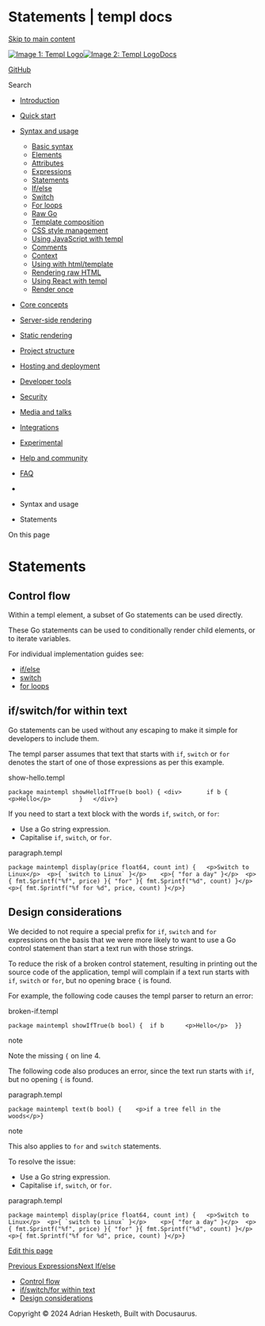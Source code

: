 Statements | templ docs
===============

[Skip to main content](https://templ.guide/syntax-and-usage/statements#__docusaurus_skipToContent_fallback)

[![Image 1: Templ Logo](https://templ.guide/img/logo.svg)![Image 2: Templ Logo](https://templ.guide/img/logo.svg)](https://templ.guide/)[Docs](https://templ.guide/)

[GitHub](https://github.com/a-h/templ)

Search

*   [Introduction](https://templ.guide/)
*   [Quick start](https://templ.guide/quick-start/installation)
    
*   [Syntax and usage](https://templ.guide/syntax-and-usage/basic-syntax)
    
    *   [Basic syntax](https://templ.guide/syntax-and-usage/basic-syntax)
    *   [Elements](https://templ.guide/syntax-and-usage/elements)
    *   [Attributes](https://templ.guide/syntax-and-usage/attributes)
    *   [Expressions](https://templ.guide/syntax-and-usage/expressions)
    *   [Statements](https://templ.guide/syntax-and-usage/statements)
    *   [If/else](https://templ.guide/syntax-and-usage/if-else)
    *   [Switch](https://templ.guide/syntax-and-usage/switch)
    *   [For loops](https://templ.guide/syntax-and-usage/loops)
    *   [Raw Go](https://templ.guide/syntax-and-usage/raw-go)
    *   [Template composition](https://templ.guide/syntax-and-usage/template-composition)
    *   [CSS style management](https://templ.guide/syntax-and-usage/css-style-management)
    *   [Using JavaScript with templ](https://templ.guide/syntax-and-usage/script-templates)
    *   [Comments](https://templ.guide/syntax-and-usage/comments)
    *   [Context](https://templ.guide/syntax-and-usage/context)
    *   [Using with html/template](https://templ.guide/syntax-and-usage/using-with-go-templates)
    *   [Rendering raw HTML](https://templ.guide/syntax-and-usage/rendering-raw-html)
    *   [Using React with templ](https://templ.guide/syntax-and-usage/using-react-with-templ)
    *   [Render once](https://templ.guide/syntax-and-usage/render-once)
*   [Core concepts](https://templ.guide/core-concepts/components)
    
*   [Server-side rendering](https://templ.guide/server-side-rendering/creating-an-http-server-with-templ)
    
*   [Static rendering](https://templ.guide/static-rendering/generating-static-html-files-with-templ)
    
*   [Project structure](https://templ.guide/project-structure/project-structure)
    
*   [Hosting and deployment](https://templ.guide/hosting-and-deployment/hosting-on-aws-lambda)
    
*   [Developer tools](https://templ.guide/developer-tools/cli)
    
*   [Security](https://templ.guide/security/injection-attacks)
    
*   [Media and talks](https://templ.guide/media/)
*   [Integrations](https://templ.guide/integrations/web-frameworks)
    
*   [Experimental](https://templ.guide/experimental/overview)
    
*   [Help and community](https://templ.guide/help-and-community/)
*   [FAQ](https://templ.guide/faq/)

*   [](https://templ.guide/)
*   Syntax and usage
*   Statements

On this page

Statements
==========

Control flow[​](https://templ.guide/syntax-and-usage/statements#control-flow "Direct link to Control flow")
-----------------------------------------------------------------------------------------------------------

Within a templ element, a subset of Go statements can be used directly.

These Go statements can be used to conditionally render child elements, or to iterate variables.

For individual implementation guides see:

*   [if/else](https://templ.guide/syntax-and-usage/if-else)
*   [switch](https://templ.guide/syntax-and-usage/switch)
*   [for loops](https://templ.guide/syntax-and-usage/loops)

if/switch/for within text[​](https://templ.guide/syntax-and-usage/statements#ifswitchfor-within-text "Direct link to if/switch/for within text")
------------------------------------------------------------------------------------------------------------------------------------------------

Go statements can be used without any escaping to make it simple for developers to include them.

The templ parser assumes that text that starts with `if`, `switch` or `for` denotes the start of one of those expressions as per this example.

show-hello.templ

```
package maintempl showHelloIfTrue(b bool) {	<div>		if b {			<p>Hello</p>		}	</div>}
```

If you need to start a text block with the words `if`, `switch`, or `for`:

*   Use a Go string expression.
*   Capitalise `if`, `switch`, or `for`.

paragraph.templ

```
package maintempl display(price float64, count int) {	<p>Switch to Linux</p>	<p>{ `switch to Linux` }</p>	<p>{ "for a day" }</p>	<p>{ fmt.Sprintf("%f", price) }{ "for" }{ fmt.Sprintf("%d", count) }</p>	<p>{ fmt.Sprintf("%f for %d", price, count) }</p>}
```

Design considerations[​](https://templ.guide/syntax-and-usage/statements#design-considerations "Direct link to Design considerations")
--------------------------------------------------------------------------------------------------------------------------------------

We decided to not require a special prefix for `if`, `switch` and `for` expressions on the basis that we were more likely to want to use a Go control statement than start a text run with those strings.

To reduce the risk of a broken control statement, resulting in printing out the source code of the application, templ will complain if a text run starts with `if`, `switch` or `for`, but no opening brace `{` is found.

For example, the following code causes the templ parser to return an error:

broken-if.templ

```
package maintempl showIfTrue(b bool) {	if b 	  <p>Hello</p>	}}
```

note

Note the missing `{` on line 4.

The following code also produces an error, since the text run starts with `if`, but no opening `{` is found.

paragraph.templ

```
package maintempl text(b bool) {	<p>if a tree fell in the woods</p>}
```

note

This also applies to `for` and `switch` statements.

To resolve the issue:

*   Use a Go string expression.
*   Capitalise `if`, `switch`, or `for`.

paragraph.templ

```
package maintempl display(price float64, count int) {	<p>Switch to Linux</p>	<p>{ `switch to Linux` }</p>	<p>{ "for a day" }</p>	<p>{ fmt.Sprintf("%f", price) }{ "for" }{ fmt.Sprintf("%d", count) }</p>	<p>{ fmt.Sprintf("%f for %d", price, count) }</p>}
```

[Edit this page](https://github.com/a-h/templ/tree/main/docs/docs/03-syntax-and-usage/05-statements.md)

[Previous Expressions](https://templ.guide/syntax-and-usage/expressions)[Next If/else](https://templ.guide/syntax-and-usage/if-else)

*   [Control flow](https://templ.guide/syntax-and-usage/statements#control-flow)
*   [if/switch/for within text](https://templ.guide/syntax-and-usage/statements#ifswitchfor-within-text)
*   [Design considerations](https://templ.guide/syntax-and-usage/statements#design-considerations)

Copyright © 2024 Adrian Hesketh, Built with Docusaurus.